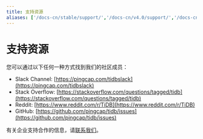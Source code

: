 ```yaml
---
title: 支持资源
aliases: ['/docs-cn/stable/support/','/docs-cn/v4.0/support/','/docs-cn/stable/support-resources/','/docs-cn/v4.0/support-resources/']
---
```


# 支持资源

您可以通过以下任何一种方式找到我们的社区成员：

+ Slack Channel: [https://pingcap.com/tidbslack](https://pingcap.com/tidbslack)
+ Stack Overflow: [https://stackoverflow.com/questions/tagged/tidb](https://stackoverflow.com/questions/tagged/tidb)
+ Reddit: [https://www.reddit.com/r/TiDB](https://www.reddit.com/r/TiDB)
+ GitHub: [https://github.com/pingcap/tidb/issues](https://github.com/pingcap/tidb/issues)

有关企业支持合作的信息，请[联系我们](mailto:info@pingcap.com)。
